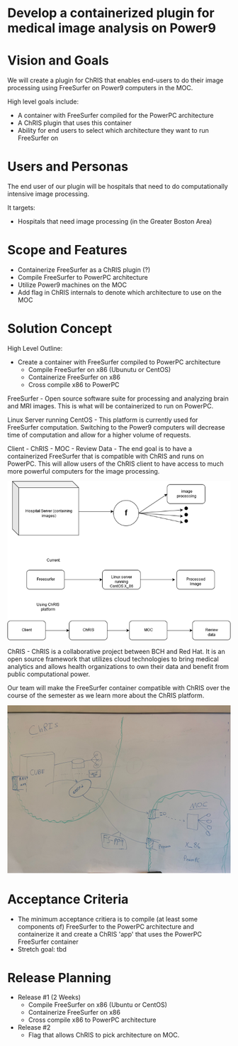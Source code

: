 # Develop a containerized plugin for medical image analysis on Power9

# Vision and Goals
We will create a plugin for ChRIS that enables end-users to do their image processing using FreeSurfer on Power9 computers in the MOC.

High level goals include:
* A container with FreeSurfer compiled for the PowerPC architecture
* A ChRIS plugin that uses this container
* Ability for end users to select which architecture they want to run FreeSurfer on


# Users and Personas
The end user of our plugin will be hospitals that need to do computationally intensive image processing.

It targets:
* Hospitals that need image processing (in the Greater Boston Area)
# Scope and Features
* Containerize FreeSurfer as a ChRIS plugin (?)
* Compile FreeSurfer to PowerPC architecture
* Utilize Power9 machines on the MOC
* Add flag in ChRIS internals to denote which architecture to use on the MOC

# Solution Concept

High Level Outline:
* Create a container with FreeSurfer compiled to PowerPC architecture
  - Compile FreeSurfer on x86 (Ubunutu or CentOS)
  - Containerize FreeSurfer on x86
  - Cross compile x86 to PowerPC

FreeSurfer - Open source software suite for processing and analyzing brain and MRI images. This is what will be containerized to run on PowerPC.

Linux Server running CentOS - This platform is currently used for FreeSurfer computation. Switching to the Power9 computers will decrease time of computation and allow for a higher volume of requests.

Client - ChRIS - MOC - Review Data - The end goal is to have a containerized FreeSurfer that is compatible with ChRIS and runs on PowerPC. This will allow users of the ChRIS client to have access to much more powerful computers for the image processing.
 
![Product Structure](https://raw.githubusercontent.com/rschneid1/hello-world/master/images/Diagram.png)



ChRIS - ChRIS is a collaborative project between BCH and Red Hat. It is an open source framework that utilizes cloud technologies to bring medical analytics and allows health organizations to own their data and benefit from public computational power.

Our team will make the FreeSurfer container compatible with ChRIS over the course of the semester as we learn more about the ChRIS platform. 

![ChRIS platform overview](https://raw.githubusercontent.com/rschneid1/hello-world/master/images/Image%20from%20iOS.jpg)


# Acceptance Criteria
* The minimum acceptance critiera is to compile (at least some components of) FreeSurfer to the PowerPC architecture and containerize it and create a ChRIS 'app' that uses the PowerPC FreeSurfer container
* Stretch goal: tbd

# Release Planning
* Release #1 (2 Weeks)
  - Compile FreeSurfer on x86 (Ubuntu or CentOS)
  - Containerize FreeSurfer on x86
  - Cross compile x86 to PowerPC architecture
* Release #2
  - Flag that allows ChRIS to pick architecture on MOC.
  
